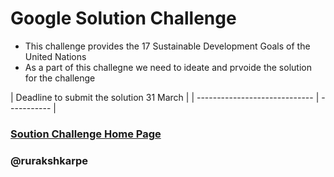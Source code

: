 # Google Solution Challenge

- This challenge provides the 17 Sustainable Development Goals of the United Nations 
- As a part of this challegne we need to ideate and prvoide the solution for the challenge

 | Deadline to submit the solution  31 March | 
 | ----------------------------- | ----------- |

### [Soution Challenge Home Page](https://developers.google.com/community/gdsc-solution-challenge/UN-goals)
### @rurakshkarpe

